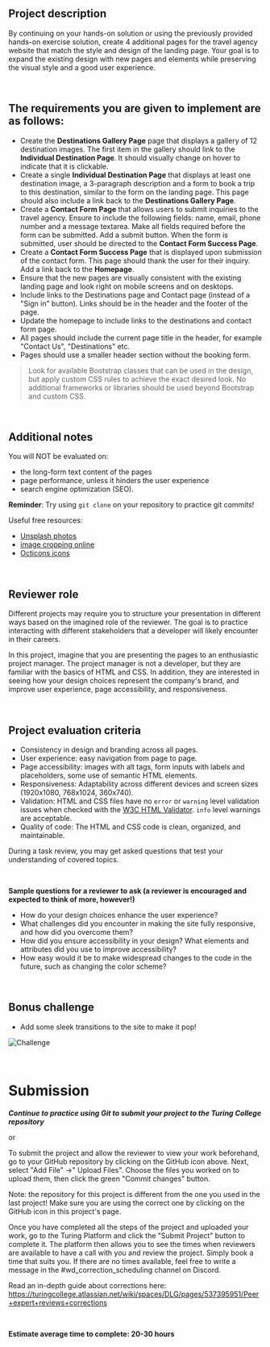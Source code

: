 <br>

## Project description

By continuing on your hands-on solution or using the previously provided hands-on exercise solution, create 4 additional pages for the travel agency website that match the style and design of the landing page. Your goal is to expand the existing design with new pages and elements while preserving the visual style and a good user experience.

<br>

## The requirements you are given to implement are as follows:

- Create the **Destinations Gallery Page** page that displays a gallery of 12 destination images. The first item in the gallery should link to the **Individual Destination Page**. It should visually change on hover to indicate that it is clickable.
- Create a single **Individual Destination Page** that displays at least one destination image, a 3-paragraph description and a form to book a trip to this destination, similar to the form on the landing page. This page should also include a link back to the **Destinations Gallery Page**.
- Create a **Contact Form Page** that allows users to submit inquiries to the travel agency. Ensure to include the following fields: name, email, phone number and a message textarea. Make all fields required before the form can be submitted. Add a submit button. When the form is submitted, user should be directed to the **Contact Form Success Page**.
- Create a **Contact Form Success Page** that is displayed upon submission of the contact form. This page should thank the user for their inquiry. Add a link back to the **Homepage**.
- Ensure that the new pages are visually consistent with the existing landing page and look right on mobile screens and on desktops.
- Include links to the Destinations page and Contact page (instead of a "Sign in" button). Links should be in the header and the footer of the page.
- Update the homepage to include links to the destinations and contact form page.
- All pages should include the current page title in the header, for example "Contact Us", "Destinations" etc.
- Pages should use a smaller header section without the booking form.

> Look for available Bootstrap classes that can be used in the design, but apply custom CSS rules to achieve the exact desired look. No additional frameworks or libraries should be used beyond Bootstrap and custom CSS.

<br>

## Additional notes

You will NOT be evaluated on:

- the long-form text content of the pages
- page performance, unless it hinders the user experience
- search engine optimization (SEO).

**Reminder**: Try using `git clone` on your repository to practice git commits!

Useful free resources:

- [Unsplash photos](https://unsplash.com/)
- [image cropping online](https://www.iloveimg.com/crop-image)
- [Octicons icons](https://primer.style/design/foundations/icons)

<br>

## Reviewer role

Different projects may require you to structure your presentation in different ways based on the imagined role of the reviewer. The goal is to practice interacting with different stakeholders that a developer will likely encounter in their careers.

In this project, imagine that you are presenting the pages to an enthusiastic project manager. The project manager is not a developer, but they are familiar with the basics of HTML and CSS. In addition, they are interested in seeing how your design choices represent the company's brand, and improve user experience, page accessibility, and responsiveness.

<br>

## Project evaluation criteria

- Consistency in design and branding across all pages.
- User experience: easy navigation from page to page.
- Page accessibility: images with alt tags, form inputs with labels and placeholders, some use of semantic HTML elements.
- Responsiveness: Adaptability across different devices and screen sizes (1920x1080, 768x1024, 360x740).
- Validation: HTML and CSS files have no `error` or `warning` level validation issues when checked with the [W3C HTML Validator](https://validator.w3.org/). `info` level warnings are acceptable.
- Quality of code: The HTML and CSS code is clean, organized, and maintainable.

During a task review, you may get asked questions that test your understanding of covered topics.

<br>

**Sample questions for a reviewer to ask (a reviewer is encouraged and expected to think of more, however!)**

- How do your design choices enhance the user experience?
- What challenges did you encounter in making the site fully responsive, and how did you overcome them?
- How did you ensure accessibility in your design? What elements and attributes did you use to improve accessibility?
- How easy would it be to make widespread changes to the code in the future, such as changing the color scheme?

<br>

## Bonus challenge

- Add some sleek transitions to the site to make it pop!

![Challenge](https://imgur.com/risME3Y.png)

<br>

# Submission

***Continue to practice using Git to submit your project to the Turing College repository***

or

To submit the project and allow the reviewer to view your work beforehand, go to your GitHub repository by clicking on the GitHub icon above. Next, select "Add File" ->" Upload Files". Choose the files you worked on to upload them, then click the green "Commit changes" button.

Note: the repository for this project is different from the one you used in the last project! Make sure you are using the correct one by clicking on the GitHub icon in this project's page.

Once you have completed all the steps of the project and uploaded your work, go to the Turing Platform and click the "Submit Project" button to complete it. The platform then allows you to see the times when reviewers are available to have a call with you and review the project. Simply book a time that suits you. If there are no times available, feel free to write a message in the #wd_correction_scheduling channel on Discord.

Read an in-depth guide about corrections here: https://turingcollege.atlassian.net/wiki/spaces/DLG/pages/537395951/Peer+expert+reviews+corrections

<br>

**Estimate average time to complete: 20-30 hours**
